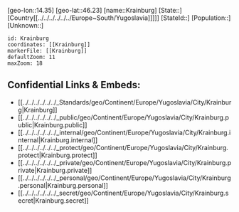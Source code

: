 ﻿---
location: [46.23,14.35]
mapzoom: [7,12] 
mapmarker: city 
type: City
tags:
- geo/City


SpocWebEntityId: 31610
isDeleted: false
confidential: public

---
[geo-lon::14.35]
[geo-lat::46.23]
[name::Krainburg]
[State::]
[Country[[../../../../../../Europe~South/Yugoslavia]]]]]
[StateId::]
[Population::]
[Unknown::]


```leaflet
id: Krainburg
coordinates: [[Krainburg]]
markerFile: [[Krainburg]]
defaultZoom: 11 
maxZoom: 18
```


## Confidential Links & Embeds: 
- [[../../../../../../_Standards/geo/Continent/Europe/Yugoslavia/City/Krainburg|Krainburg]] 
- [[../../../../../../_public/geo/Continent/Europe/Yugoslavia/City/Krainburg.public|Krainburg.public]] 
- [[../../../../../../_internal/geo/Continent/Europe/Yugoslavia/City/Krainburg.internal|Krainburg.internal]] 
- [[../../../../../../_protect/geo/Continent/Europe/Yugoslavia/City/Krainburg.protect|Krainburg.protect]] 
- [[../../../../../../_private/geo/Continent/Europe/Yugoslavia/City/Krainburg.private|Krainburg.private]] 
- [[../../../../../../_personal/geo/Continent/Europe/Yugoslavia/City/Krainburg.personal|Krainburg.personal]] 
- [[../../../../../../_secret/geo/Continent/Europe/Yugoslavia/City/Krainburg.secret|Krainburg.secret]] 
